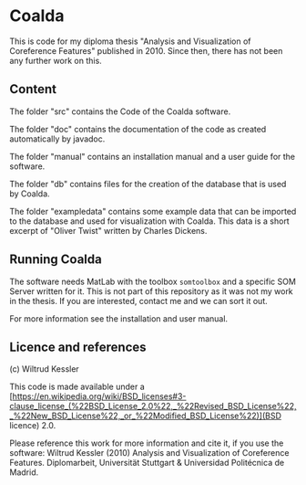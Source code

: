 # Coalda

This is code for my diploma thesis "Analysis and Visualization of Coreference Features" published in 2010. Since then, there has not been any further work on this.


## Content

The folder "src" contains the Code of the Coalda software.

The folder "doc" contains the documentation of the code as created automatically by javadoc.

The folder "manual" contains an installation manual and a user guide for the software.

The folder "db" contains files for the creation of the database that is used by Coalda.

The folder "exampledata" contains some example data that can be imported to the database and used for visualization with Coalda. This data is a short excerpt of "Oliver Twist" written by Charles Dickens.

## Running Coalda

The software needs MatLab with the toolbox `somtoolbox` and a specific SOM Server written for it. This is not part of this repository as it was not my work in the thesis. If you are interested, contact me and we can sort it out.

For more information see the installation and user manual.

## Licence and references

(c) Wiltrud Kessler

This code is made available under a [https://en.wikipedia.org/wiki/BSD_licenses#3-clause_license_(%22BSD_License_2.0%22,_%22Revised_BSD_License%22,_%22New_BSD_License%22,_or_%22Modified_BSD_License%22)](BSD licence) 2.0.


Please reference this work for more information and cite it, if you use the software:
Wiltrud Kessler (2010)
Analysis and Visualization of Coreference Features.
Diplomarbeit, Universität Stuttgart & Universidad Politécnica de Madrid.
